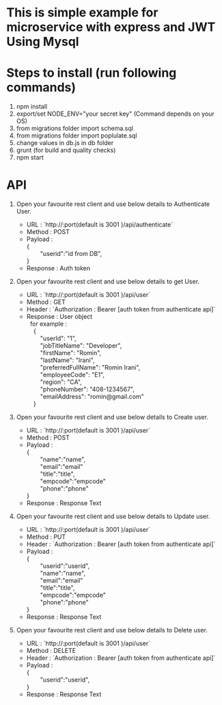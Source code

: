 # This is simple example for microservice with express and JWT Using Mysql

# Steps to install (run following commands)

1) npm install
2) export/set NODE_ENV="your secret key" (Command depends on your OS)
3) from migrations folder import schema.sql
4) from migrations folder import poplulate.sql
5) change values in db.js in db folder
3) grunt (for build and quality checks)
4) npm start

# API
1) Open your favourite rest client and use below details to Authenticate User.
	<ul>
		<li>URL : `http://<domain>:port(default is 3001 )/api/authenticate`</li>
		<li>Method : POST</li>
		<li>Payload : <br />{<br />
				&nbsp;&nbsp;&nbsp;&nbsp;&nbsp;&nbsp;&nbsp;&nbsp;"userid":"id from DB",<br />
			}
		</li>
		<li>Response : Auth token</li>
	</ul>
2) Open your favourite rest client and use below details to get User.
	<ul>
		<li>URL : `http://<domain>:port(default is 3001 )/api/user`</li>
		<li>Method : GET</li>
		<li>Header : `Authorization : Bearer [auth token from authenticate api]`</li>
		<li>Response : User object<br/>
		&nbsp;&nbsp;for example : <br />
		  &nbsp;&nbsp;&nbsp;&nbsp;{<br />
		  &nbsp;&nbsp;&nbsp;&nbsp;&nbsp;&nbsp;&nbsp;&nbsp;"userId": "1",<br />
		  &nbsp;&nbsp;&nbsp;&nbsp;&nbsp;&nbsp;&nbsp;&nbsp;"jobTitleName": "Developer",<br />
		  &nbsp;&nbsp;&nbsp;&nbsp;&nbsp;&nbsp;&nbsp;&nbsp;"firstName": "Romin",<br />
		  &nbsp;&nbsp;&nbsp;&nbsp;&nbsp;&nbsp;&nbsp;&nbsp;"lastName": "Irani",<br />
		  &nbsp;&nbsp;&nbsp;&nbsp;&nbsp;&nbsp;&nbsp;&nbsp;"preferredFullName": "Romin Irani",<br />
		  &nbsp;&nbsp;&nbsp;&nbsp;&nbsp;&nbsp;&nbsp;&nbsp;"employeeCode": "E1",<br />
		  &nbsp;&nbsp;&nbsp;&nbsp;&nbsp;&nbsp;&nbsp;&nbsp;"region": "CA",<br />
		  &nbsp;&nbsp;&nbsp;&nbsp;&nbsp;&nbsp;&nbsp;&nbsp;"phoneNumber": "408-1234567",<br />
		  &nbsp;&nbsp;&nbsp;&nbsp;&nbsp;&nbsp;&nbsp;&nbsp;"emailAddress": "romin@gmail.com"<br />
		&nbsp;&nbsp;&nbsp;&nbsp;}
		</li>
	</ul>
3) Open your favourite rest client and use below details to Create user.
	<ul>
		<li>URL : `http://<domain>:port(default is 3001 )/api/user`</li>
		<li>Method : POST</li>
		<li>Payload : <br />{<br />
				&nbsp;&nbsp;&nbsp;&nbsp;&nbsp;&nbsp;&nbsp;&nbsp;"name":"name",<br />
				&nbsp;&nbsp;&nbsp;&nbsp;&nbsp;&nbsp;&nbsp;&nbsp;"email":"email"<br />
				&nbsp;&nbsp;&nbsp;&nbsp;&nbsp;&nbsp;&nbsp;&nbsp;"title":"title",<br />
				&nbsp;&nbsp;&nbsp;&nbsp;&nbsp;&nbsp;&nbsp;&nbsp;"empcode":"empcode"<br />
				&nbsp;&nbsp;&nbsp;&nbsp;&nbsp;&nbsp;&nbsp;&nbsp;"phone":"phone"<br />		
			}
		</li>
		<li>Response : Response Text</li>
	</ul>

4) Open your favourite rest client and use below details to Update user.
	<ul>
		<li>URL : `http://<domain>:port(default is 3001 )/api/user`</li>
		<li>Method : PUT</li>
		<li>Header : `Authorization : Bearer [auth token from authenticate api]`</li>
		<li>Payload : <br />{<br />
				&nbsp;&nbsp;&nbsp;&nbsp;&nbsp;&nbsp;&nbsp;&nbsp;"userid":"userid",<br />
				&nbsp;&nbsp;&nbsp;&nbsp;&nbsp;&nbsp;&nbsp;&nbsp;"name":"name",<br />
				&nbsp;&nbsp;&nbsp;&nbsp;&nbsp;&nbsp;&nbsp;&nbsp;"email":"email"<br />
				&nbsp;&nbsp;&nbsp;&nbsp;&nbsp;&nbsp;&nbsp;&nbsp;"title":"title",<br />
				&nbsp;&nbsp;&nbsp;&nbsp;&nbsp;&nbsp;&nbsp;&nbsp;"empcode":"empcode"<br />
				&nbsp;&nbsp;&nbsp;&nbsp;&nbsp;&nbsp;&nbsp;&nbsp;"phone":"phone"<br />		
			}
		</li>
		<li>Response : Response Text</li>
	</ul>

5) Open your favourite rest client and use below details to Delete user.
	<ul>
		<li>URL : `http://<domain>:port(default is 3001 )/api/user`</li>
		<li>Method : DELETE</li>
		<li>Header : `Authorization : Bearer [auth token from authenticate api]`</li>
		<li>Payload : <br />{<br />
				&nbsp;&nbsp;&nbsp;&nbsp;&nbsp;&nbsp;&nbsp;&nbsp;"userid":"userid",<br />	
			}
		</li>
		<li>Response : Response Text</li>
	</ul>

